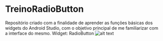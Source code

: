 # TreinoRadioButton
Repositório criado com a finalidade de aprender as funções básicas dos widgets do Android Studio, com o objetivo principal de me familiarizar com a interface do mesmo. 
Widget: RadioButton
![alt text](https://i.stack.imgur.com/Ngv2E.png)
